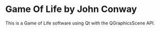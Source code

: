 # Game Of Life by John Conway

This is a Game of Life software using Qt with the QGraphicsScene API.